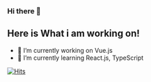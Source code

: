 ### Hi there 👋

## Here is What i am working on!

- 🔭 I’m currently working on Vue.js
- 🌱 I’m currently learning React.js, TypeScript

[![Hits](https://hits.seeyoufarm.com/api/count/incr/badge.svg?url=https%3A%2F%2Fgithub.com%2FGodMoonGoodman&count_bg=%23343434&title_bg=%23555555&icon=github.svg&icon_color=%23FFFFFF&title=hits&edge_flat=true)](https://hits.seeyoufarm.com)
<!--
**GodMoonGoodman/GodMoonGoodman** is a ✨ _special_ ✨ repository because its `README.md` (this file) appears on your GitHub profile.

Here are some ideas to get you started:

- 🔭 I’m currently working on ...
- 🌱 I’m currently learning ...
- 👯 I’m looking to collaborate on ...
- 🤔 I’m looking for help with ...
- 💬 Ask me about ...
- 📫 How to reach me: ...
- 😄 Pronouns: ...
- ⚡ Fun fact: ...
-->
